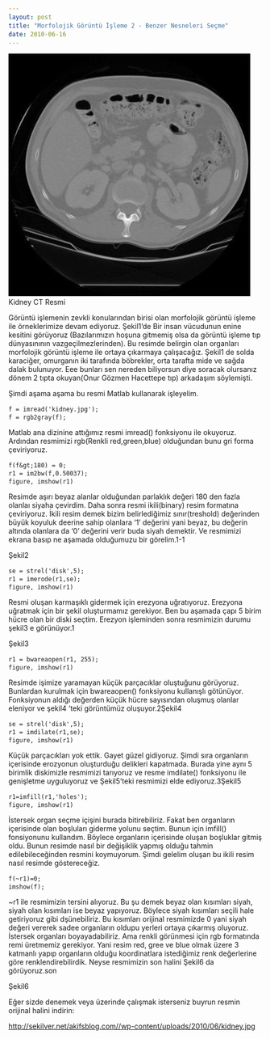 ```yaml
---
layout: post
title: "Morfolojik Görüntü İşleme 2 - Benzer Nesneleri Seçme"
date: 2010-06-16
---
```


![kidneyCTImage](https://github.com/mehmetakifakkus/mehmetakifakkus.github.io/blob/master/img/image_processing_images/morphology2/kidnetCTImage.jpg?raw=true)Kidney CT Resmi

Görüntü işlemenin zevkli konularından birisi olan morfolojik görüntü işleme ile örneklerimize devam ediyoruz. Şekil1’de Bir insan vücudunun enine kesitini görüyoruz (Bazılarımızın hoşuna gitmemiş olsa da görüntü işleme tıp dünyasınının vazgeçilmezlerinden).
Bu resimde belirgin olan organları morfolojik görüntü işleme ile ortaya çıkarmaya çalışacağız. Şekil1 de solda karaciğer, omurganın iki tarafında böbrekler, orta tarafta mide ve sağda dalak bulunuyor. Eee bunları sen nereden biliyorsun diye soracak olursanız dönem 2 tıpta okuyan(Onur Gözmen Hacettepe tıp) arkadaşım söylemişti.

Şimdi aşama aşama bu resmi Matlab kullanarak işleyelim.

```
f = imread('kidney.jpg');
f = rgb2gray(f);
```
Matlab ana dizinine attığımız resmi imread() fonksiyonu ile okuyoruz. Ardından resmimizi rgb(Renkli red,green,blue) olduğundan bunu gri forma çeviriyoruz.

```
f(f&gt;180) = 0;
r1 = im2bw(f,0.50037);
figure, imshow(r1)
```
Resimde aşırı beyaz alanlar olduğundan parlaklık değeri 180 den fazla olanlaı siyaha çevirdim. Daha sonra resmi ikili(binary) resim formatına çeviriyoruz. İkili resim demek bizim belirlediğimiz sınır(treshold) değerinden büyük koyuluk deerine sahip olanlara ‘1’ değerini yani beyaz, bu değerin altında olanlara da ‘0’ değerini verir buda siyah demektir. Ve resmimizi ekrana basıp ne aşamada olduğumuzu bir görelim.1-1

Şekil2

```
se = strel('disk',5);
r1 = imerode(r1,se);
figure, imshow(r1)
```

Resmi oluşan karmaşıklı gidermek için erezyona uğratıyoruz. Erezyona uğratmak için bir şekil oluşturmamız gerekiyor. Ben bu aşamada çapı 5 birim hücre olan bir diski seçtim. Erezyon işleminden sonra resmimizin durumu şekil3 e görünüyor.1

Şekil3

```
r1 = bwareaopen(r1, 255);
figure, imshow(r1)
```

Resimde işimize yaramayan küçük parçacıklar oluştuğunu görüyoruz. Bunlardan kurulmak için bwareaopen() fonksiyonu kullanışlı götünüyor. Fonksiyonun aldığı değerden küçük hücre sayısından oluşmuş olanlar eleniyor ve şekil4 ‘teki görüntümüz oluşuyor.2Şekil4

```
se = strel('disk',5);
r1 = imdilate(r1,se);
figure, imshow(r1)
```

Küçük parçacıkları yok ettik. Gayet güzel gidiyoruz. Şimdi sıra organların içerisinde erozyonun oluşturduğu delikleri kapatmada. Burada yine aynı 5 birimlik diskimizle resmimizi tarıyoruz ve resme imdilate() fonksiyonu ile genişletme uyguluyoruz ve Şekil5’teki resmimizi elde ediyoruz.3Şekil5

```
r1=imfill(r1,'holes');
figure, imshow(r1)
```

İstersek organ seçme içişini burada bitirebiliriz. Fakat ben organların içerisinde olan boşluları giderme yolunu seçtim. Bunun için imfill() fonsiyonunu kullandım. Böylece organların içerisinde oluşan boşluklar gitmiş oldu. Bunun resimde nasıl bir değişiklik yapmış olduğu tahmin edilebileceğinden resmini koymuyorum. Şimdi gelelim oluşan bu ikili resim nasıl resimde göstereceğiz.

```
f(~r1)=0;
imshow(f);
```

~r1 ile resmimizin tersini alıyoruz. Bu şu demek beyaz olan kısımları siyah, siyah olan kısımları ise beyaz yapıyoruz. Böylece siyah kısımları seçili hale getiriyoruz gibi dşünebiliriz. Bu kısımları orijinal resmimizde 0 yani siyah değeri vererek sadee organların oldupu yerleri ortaya çıkarmış oluyoruz. İstersek organları boyayadabiliriz. Ama renkli görünmesi için rgb formatında remi üretmemiz gerekiyor. Yani resim red, gree ve blue olmak üzere 3 katmanlı yapıp organların olduğu koordinatlara istediğimiz renk değerlerine göre renklendirebilirdik. Neyse resmimizin son halini Şekil6 da görüyoruz.son

Şekil6


Eğer sizde denemek veya üzerinde çalışmak isterseniz buyrun resmin orijinal halini indirin:

http://sekilver.net/akifsblog.com//wp-content/uploads/2010/06/kidney.jpg
